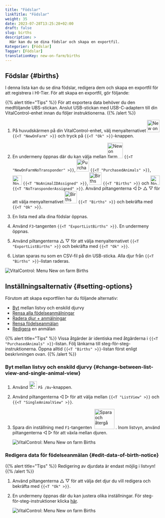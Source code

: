 ```yaml
---
title: "Födslar"
linkTitle: "Födslar"
weight: 35
date: 2023-07-28T13:25:28+02:00
draft: false
slug: births
description: >
  Här kan du se dina födslar och skapa en exportfil.
Kategorier: [Födslar]
Taggar: [Födslar]
translationKey: new-on-farm/births
---
```

## Födslar {#births}

I denna lista kan du se dina födslar, redigera dem och skapa en exportfil för att registrera i HI-Tier. För att skapa en exportfil, gör följande:

{{% alert title="Tips" %}}
För att exportera data behöver du den medföljande UBS-stickan. Anslut USB-stickan med USB-C-adaptern till din VitalControl-enhet innan du följer instruktionerna.
{{% /alert %}}

1. På huvudskärmen på din VitalControl-enhet, välj menyalternativet <img src="/icons/main/new-on-farm.svg" width="40" align="bottom" alt="New on farm" /> `{{<T "NewOnFarm" >}}` och tryck på `{{<T "Ok" >}}`-knappen.

2. En undermeny öppnas där du kan välja mellan <img src="/icons/registration/new-on-farm-no-transponder.svg" width="50" align="bottom" alt="New on farm, no transponder" /> `{{<T "NewOnFarmNoTransponder" >}}`, <img src="/icons/main/new-on-farm.svg" width="40" align="bottom" alt="Purchased animals" /> `{{<T "PurchasedAnimals" >}}`, <img src="/icons/registration/no-eartag-number.svg" width="30" align="bottom" alt="No national animal ID" /> `{{<T "NoAnimalIDAssigned" >}}`, <img src="/icons/main/births.svg" width="40" align="bottom" alt="Births" /> `{{<T "Births" >}}` och <img src="/icons/registration/no-transponder.svg" width="30" align="bottom" alt="No transponder assigned" /> `{{<T "NoTransponderAssigned" >}}`. Använd piltangenterna ◁ ▷ △ ▽ för att välja menyalternativet <img src="/icons/main/births.svg" width="40" align="bottom" alt="Births" /> `{{<T "Births" >}}` och bekräfta med `{{<T "Ok" >}}`.

3. En lista med alla dina födslar öppnas.

4. Använd `F3`-tangenten `{{<T "ExportListBirths" >}}`. En undermeny öppnas.

5. Använd piltangenterna △ ▽ för att välja menyalternativet `{{<T "ExportListBirths" >}}` och bekräfta med `{{<T "Ok" >}}`.

6. Listan sparas nu som en CSV-fil på din USB-sticka. Alla djur från `{{<T "Births" >}}`-listan raderas.

![VitalControl: Menu New on farm Births](../images/births.png "Births")

## Inställningsalternativ {#setting-options}

Förutom att skapa exportfilen har du följande alternativ:

- [Byt](#change-between-list-view-and-single-animal-view) mellan listvy och enskild djurvy
- [Rensa alla födelseanmälningar](../purchased-animals/#clear-all-purchase-notices)
- [Radera djur + anmälningar](../purchased-animals/#delete-animal--purchase-notice)
- [Rensa födelseanmälan](../purchased-animals/#clear-notice-of-purchase)
- [Redigera](#edit-data-of-birth-notice) en anmälan

{{% alert title="Tips" %}}
Vissa åtgärder är identiska med åtgärderna i `{{<T "PurchasedAnimals" >}}`-listan. Följ länkarna till steg-för-steg-instruktionerna. Öppna alltid `{{<T "Births" >}}`-listan först enligt beskrivningen ovan.
{{% /alert %}}

### Byt mellan listvy och enskild djurvy {#change-between-list-view-and-single-animal-view}

1. Använd <img src="/icons/gear.svg" width="25" align="bottom" alt="Gear" /> `På /Av`-knappen.

2. Använd piltangenterna ◁ ▷ för att välja mellan `{{<T "ListView" >}}` och `{{<T "SingleAnimalView" >}}`.

3. Spara din inställning med `F1`-tangenten &nbsp;<img src="/icons/footer/save_exit.svg" width="65" align="bottom" alt="Spara och återgå" />&nbsp;. Inom listvyn, använd piltangenterna ◁ ▷ för att växla mellan djuren.

    ![VitalControl: Menu New on farm Births](../images/change.png "Byt mellan listvy och enskild djurvy")

### Redigera data för födelseanmälan {#edit-data-of-birth-notice}

{{% alert title="Tips" %}}
Redigering av djurdata är endast möjlig i listvyn!
{{% /alert %}}

1. Använd piltangenterna △ ▽ för att välja det djur du vill redigera och bekräfta med `{{<T "Ok" >}}`.

2. En undermeny öppnas där du kan justera olika inställningar. För steg-för-steg-instruktioner klicka [här](/en/docs/new/calving/#register-a-calving).

    ![VitalControl: Menu New on farm Births](../images/edit2.png "Redigera en födelseanmälan")
